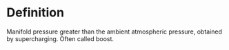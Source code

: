 # Definition

Manifold pressure greater than the ambient atmospheric pressure,
obtained by supercharging. Often called boost.
